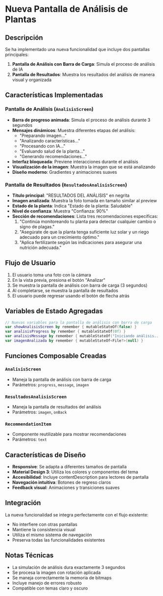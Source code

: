 # Nueva Pantalla de Análisis de Plantas

## Descripción

Se ha implementado una nueva funcionalidad que incluye dos pantallas principales:

1. **Pantalla de Análisis con Barra de Carga**: Simula el proceso de análisis de IA
2. **Pantalla de Resultados**: Muestra los resultados del análisis de manera visual y organizada

## Características Implementadas

### Pantalla de Análisis (`AnalisisScreen`)

- **Barra de progreso animada**: Simula el proceso de análisis durante 3 segundos
- **Mensajes dinámicos**: Muestra diferentes etapas del análisis:
  - "Preparando imagen..."
  - "Analizando características..."
  - "Procesando con IA..."
  - "Evaluando salud de la planta..."
  - "Generando recomendaciones..."
- **Interfaz bloqueada**: Previene interacciones durante el análisis
- **Visualización de la imagen**: Muestra la imagen que se está analizando
- **Diseño moderno**: Gradientes y animaciones suaves

### Pantalla de Resultados (`ResultadosAnalisisScreen`)

- **Título principal**: "RESULTADOS DEL ANÁLISIS" en negrita
- **Imagen analizada**: Muestra la foto tomada en tamaño similar al preview
- **Estado de la planta**: Indica "Estado de la planta: Saludable"
- **Nivel de confianza**: Muestra "Confianza: 90%"
- **Sección de recomendaciones**: Lista tres recomendaciones específicas:
  1. "Continúa monitoreando tu planta para detectar cualquier cambio o signo de plagas."
  2. "Asegúrate de que la planta tenga suficiente luz solar y un riego adecuado para un crecimiento óptimo."
  3. "Aplica fertilizante según las indicaciones para asegurar una nutrición adecuada."

## Flujo de Usuario

1. El usuario toma una foto con la cámara
2. En la vista previa, presiona el botón "Analizar"
3. Se muestra la pantalla de análisis con barra de carga (3 segundos)
4. Al completarse, se muestra la pantalla de resultados
5. El usuario puede regresar usando el botón de flecha atrás

## Variables de Estado Agregadas

```kotlin
// Nuevas variables para la pantalla de análisis con barra de carga
var showAnalisisScreen by remember { mutableStateOf(false) }
var analisisProgress by remember { mutableStateOf(0f) }
var analisisMessage by remember { mutableStateOf("Iniciando análisis...") }
var imagenAnalizada by remember { mutableStateOf<File?>(null) }
```

## Funciones Composable Creadas

### `AnalisisScreen`
- Maneja la pantalla de análisis con barra de carga
- Parámetros: `progress`, `message`, `imagen`

### `ResultadosAnalisisScreen`
- Maneja la pantalla de resultados del análisis
- Parámetros: `imagen`, `onBack`

### `RecommendationItem`
- Componente reutilizable para mostrar recomendaciones
- Parámetros: `text`

## Características de Diseño

- **Responsive**: Se adapta a diferentes tamaños de pantalla
- **Material Design 3**: Utiliza los colores y componentes del tema
- **Accesibilidad**: Incluye contentDescription para lectores de pantalla
- **Navegación intuitiva**: Botones de regreso claros
- **Feedback visual**: Animaciones y transiciones suaves

## Integración

La nueva funcionalidad se integra perfectamente con el flujo existente:
- No interfiere con otras pantallas
- Mantiene la consistencia visual
- Utiliza el mismo sistema de navegación
- Preserva todas las funcionalidades existentes

## Notas Técnicas

- La simulación de análisis dura exactamente 3 segundos
- Se procesa la imagen con rotación aplicada
- Se maneja correctamente la memoria de bitmaps
- Incluye manejo de errores robusto
- Compatible con temas claro y oscuro
